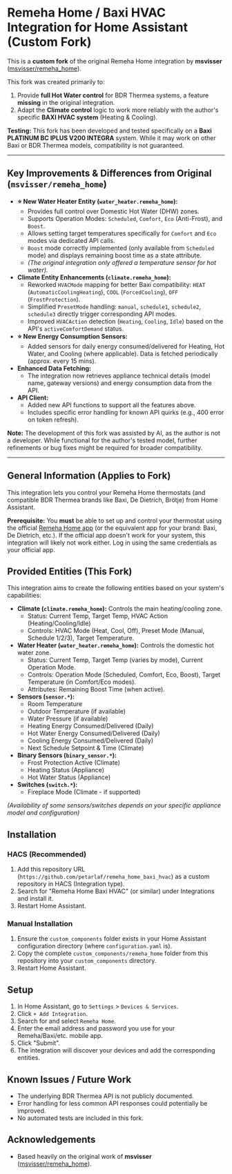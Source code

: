 # Remeha Home / Baxi HVAC Integration for Home Assistant (Custom Fork)

This is a **custom fork** of the original Remeha Home integration by **msvisser** ([msvisser/remeha_home](https://github.com/msvisser/remeha_home)).

This fork was created primarily to:
1.  Provide **full Hot Water control** for BDR Thermea systems, a feature **missing** in the original integration.
2.  Adapt the **Climate control** logic to work more reliably with the author's specific **BAXI HVAC system** (Heating & Cooling).

**Testing:** This fork has been developed and tested specifically on a **Baxi PLATINUM BC IPLUS V200 INTEGRA** system. While it may work on other Baxi or BDR Thermea models, compatibility is not guaranteed.

---

## Key Improvements & Differences from Original (`msvisser/remeha_home`)

*   **⭐ New Water Heater Entity (`water_heater.remeha_home`):**
    *   Provides full control over Domestic Hot Water (DHW) zones.
    *   Supports Operation Modes: `Scheduled`, `Comfort`, `Eco` (Anti-Frost), and `Boost`.
    *   Allows setting target temperatures specifically for `Comfort` and `Eco` modes via dedicated API calls.
    *   `Boost` mode correctly implemented (only available from `Scheduled` mode) and displays remaining boost time as a state attribute.
    *   *(The original integration only offered a temperature sensor for hot water).*
*   **Climate Entity Enhancements (`climate.remeha_home`):**
    *   Reworked `HVACMode` mapping for better Baxi compatibility: `HEAT` (`AutomaticCoolingHeating`), `COOL` (`ForcedCooling`), `OFF` (`FrostProtection`).
    *   Simplified `PresetMode` handling: `manual`, `schedule1`, `schedule2`, `schedule3` directly trigger corresponding API modes.
    *   Improved `HVACAction` detection (`Heating`, `Cooling`, `Idle`) based on the API's `activeComfortDemand` status.
*   **⭐ New Energy Consumption Sensors:**
    *   Added sensors for daily energy consumed/delivered for Heating, Hot Water, and Cooling (where applicable). Data is fetched periodically (approx. every 15 mins).
*   **Enhanced Data Fetching:**
    *   The integration now retrieves appliance technical details (model name, gateway versions) and energy consumption data from the API.
*   **API Client:**
    *   Added new API functions to support all the features above.
    *   Includes specific error handling for known API quirks (e.g., 400 error on token refresh).

**Note:** The development of this fork was assisted by AI, as the author is not a developer. While functional for the author's tested model, further refinements or bug fixes might be required for broader compatibility.

---

## General Information (Applies to Fork)

This integration lets you control your Remeha Home thermostats (and compatible BDR Thermea brands like Baxi, De Dietrich, Brötje) from Home Assistant.

**Prerequisite:** You **must** be able to set up and control your thermostat using the official [Remeha Home app](https://play.google.com/store/apps/details?id=com.bdrthermea.application.remeha) (or the equivalent app for your brand: Baxi, De Dietrich, etc.). If the official app doesn't work for your system, this integration will likely not work either. Log in using the same credentials as your official app.

## Provided Entities (This Fork)

This integration aims to create the following entities based on your system's capabilities:

*   **Climate (`climate.remeha_home`):** Controls the main heating/cooling zone.
    *   Status: Current Temp, Target Temp, HVAC Action (Heating/Cooling/Idle)
    *   Controls: HVAC Mode (Heat, Cool, Off), Preset Mode (Manual, Schedule 1/2/3), Target Temperature.
*   **Water Heater (`water_heater.remeha_home`):** Controls the domestic hot water zone.
    *   Status: Current Temp, Target Temp (varies by mode), Current Operation Mode.
    *   Controls: Operation Mode (Scheduled, Comfort, Eco, Boost), Target Temperature (in Comfort/Eco modes).
    *   Attributes: Remaining Boost Time (when active).
*   **Sensors (`sensor.*`):**
    *   Room Temperature
    *   Outdoor Temperature (if available)
    *   Water Pressure (if available)
    *   Heating Energy Consumed/Delivered (Daily)
    *   Hot Water Energy Consumed/Delivered (Daily)
    *   Cooling Energy Consumed/Delivered (Daily)
    *   Next Schedule Setpoint & Time (Climate)
*   **Binary Sensors (`binary_sensor.*`):**
    *   Frost Protection Active (Climate)
    *   Heating Status (Appliance)
    *   Hot Water Status (Appliance)
*   **Switches (`switch.*`):**
    *   Fireplace Mode (Climate - if supported)

*(Availability of some sensors/switches depends on your specific appliance model and configuration)*

## Installation

### HACS (Recommended)

1.  Add this repository URL (`https://github.com/petarlaf/remeha_home_baxi_hvac`) as a custom repository in HACS (Integration type).
2.  Search for "Remeha Home Baxi HVAC" (or similar) under Integrations and install it.
3.  Restart Home Assistant.

### Manual Installation

1.  Ensure the `custom_components` folder exists in your Home Assistant configuration directory (where `configuration.yaml` is).
2.  Copy the complete `custom_components/remeha_home` folder from this repository into your `custom_components` directory.
3.  Restart Home Assistant.

## Setup

1.  In Home Assistant, go to `Settings` > `Devices & Services`.
2.  Click `+ Add Integration`.
3.  Search for and select `Remeha Home`.
4.  Enter the email address and password you use for your Remeha/Baxi/etc. mobile app.
5.  Click "Submit".
6.  The integration will discover your devices and add the corresponding entities.

## Known Issues / Future Work

*   The underlying BDR Thermea API is not publicly documented.
*   Error handling for less common API responses could potentially be improved.
*   No automated tests are included in this fork.

## Acknowledgements

*   Based heavily on the original work of **msvisser** ([msvisser/remeha_home](https://github.com/msvisser/remeha_home)).
